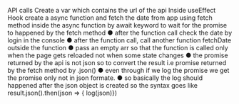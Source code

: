 API calls 
Create a var which contains the url of the api
Inside useEffect Hook create a async function and fetch the date from app using fetch method inside the async function by await keyword to wait for the promise to happened by the fetch method
	●	after the function call check the date by login in the console
	●	after the function call, call another function fetchDate outside the function
	●	pass an empty arr so that the function is called only when the page gets reloaded not when some state changes
	●	the promise returned by the api is not json so to convert the result i.e promise returned by the fetch method by <promise>.json()
	●	even through if we log the promise we get the promise only not in json formate.
	●	so basically the log should happened after the json object is created so the syntax goes like
   			result.json().then(json => { log(json)})
